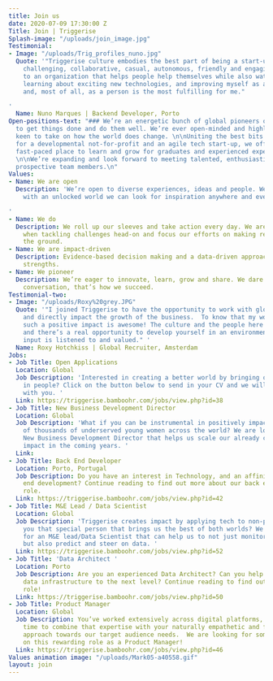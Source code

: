 ```yaml
---
title: Join us
date: 2020-07-09 17:30:00 Z
Title: Join | Triggerise
Splash-image: "/uploads/join_image.jpg"
Testimonial:
- Image: "/uploads/Trig_profiles_nuno.jpg"
  Quote: '"Triggerise culture embodies the best part of being a start-up - it''s relaxed,
    challenging, collaborative, casual, autonomous, friendly and engaging.  Contributing
    to an organization that helps people help themselves while also watching it grow,
    learning about exciting new technologies, and improving myself as a developer
    and, most of all, as a person is the most fulfilling for me."

'
  Name: Nuno Marques | Backend Developer, Porto
Open-positions-text: "### We’re an energetic bunch of global pioneers on a mission
  to get things done and do them well. We’re ever open-minded and highly impact-driven,
  keen to take on how the world does change. \n\nUniting the best bits of working
  for a developmental not-for-profit and an agile tech start-up, we offer an inspiring
  fast-paced place to learn and grow for graduates and experienced experts alike.
  \n\nWe’re expanding and look forward to meeting talented, enthusiastic and driven
  prospective team members.\n"
Values:
- Name: We are open
  Description: 'We’re open to diverse experiences, ideas and people. We believe that
    with an unlocked world we can look for inspiration anywhere and everywhere.

'
- Name: We do
  Description: We roll up our sleeves and take action every day. We are fast and fearless
    when tackling challenges head-on and focus our efforts on making real impact on
    the ground.
- Name: We are impact-driven
  Description: Evidence-based decision making and a data-driven approach are our core
    strengths.
- Name: We pioneer
  Description: We’re eager to innovate, learn, grow and share. We dare to change the
    conversation, that’s how we succeed.
Testimonial-two:
- Image: "/uploads/Roxy%20grey.JPG"
  Quote: '"I joined Triggerise to have the opportunity to work with global colleagues,
    and directly impact the growth of the business.  To know that my work is creating
    such a positive impact is awesome! The culture and the people here are great,
    and there’s a real opportunity to develop yourself in an environment where your
    input is listened to and valued." '
  Name: Roxy Hotchkiss | Global Recruiter, Amsterdam
Jobs:
- Job Title: Open Applications
  Location: Global
  Job Description: 'Interested in creating a better world by bringing out the best
    in people? Click on the button below to send in your CV and we will get in touch
    with you. '
  Link: https://triggerise.bamboohr.com/jobs/view.php?id=38
- Job Title: New Business Development Director
  Location: Global
  Job Description: 'What if you can be instrumental in positively impacting hundreds
    of thousands of underserved young women across the world? We are looking for a
    New Business Development Director that helps us scale our already considerable
    impact in the coming years. '
  Link: 
- Job Title: Back End Developer
  Location: Porto, Portugal
  Job Description: Do you have an interest in Technology, and an affinity for back
    end development? Continue reading to find out more about our back end developer
    role.
  Link: https://triggerise.bamboohr.com/jobs/view.php?id=42
- Job Title: M&E Lead / Data Scientist
  Location: Global
  Job Description: 'Triggerise creates impact by applying tech to non-profit. Are
    you that special person that brings us the best of both worlds? We are looking
    for an M&E lead/Data Scientist that can help us to not just monitor and evaluate,
    but also predict and steer on data. '
  Link: https://triggerise.bamboohr.com/jobs/view.php?id=52
- Job Title: 'Data Architect '
  Location: Porto
  Job Description: Are you an experienced Data Architect? Can you help us bring our
    data infrastructure to the next level? Continue reading to find out about the
    role!
  Link: https://triggerise.bamboohr.com/jobs/view.php?id=50
- Job Title: Product Manager
  Location: Global
  Job Description: You’ve worked extensively across digital platforms, now is the
    time to combine that expertise with your naturally empathetic and forward-thinking
    approach towards our target audience needs.  We are looking for someone to take
    on this rewarding role as a Product Manager!
  Link: https://triggerise.bamboohr.com/jobs/view.php?id=46
Values animation image: "/uploads/Mark05-a40558.gif"
layout: join
---
```


